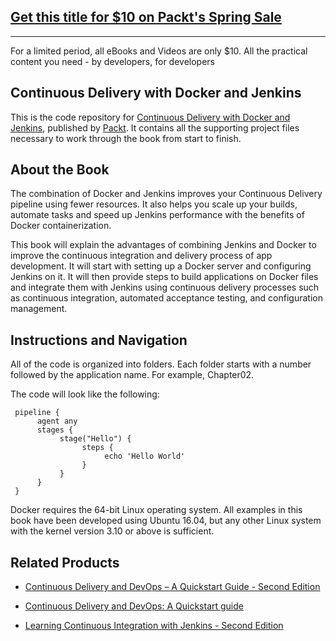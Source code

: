 ## [Get this title for $10 on Packt's Spring Sale](https://www.packt.com/B05928?utm_source=github&utm_medium=packt-github-repo&utm_campaign=spring_10_dollar_2022)
-----
For a limited period, all eBooks and Videos are only $10. All the practical content you need \- by developers, for developers

## Continuous Delivery with Docker and Jenkins
This is the code repository for [Continuous Delivery with Docker and Jenkins](https://www.packtpub.com/networking-and-servers/continuous-delivery-docker-and-jenkins?utm_source=github&utm_medium=repository&utm_campaign=9781787125230), published by [Packt](https://www.packtpub.com/?utm_source=github). It contains all the supporting project files necessary to work through the book from start to finish.
## About the Book
The combination of Docker and Jenkins improves your Continuous Delivery pipeline using fewer resources. It also helps you scale up your builds, automate tasks and speed up Jenkins performance with the benefits of Docker containerization.

This book will explain the advantages of combining Jenkins and Docker to improve the continuous integration and delivery process of app development. It will start with setting up a Docker server and configuring Jenkins on it. It will then provide steps to build applications on Docker files and integrate them with Jenkins using continuous delivery processes such as continuous integration, automated acceptance testing, and configuration management.


## Instructions and Navigation
All of the code is organized into folders. Each folder starts with a number followed by the application name. For example, Chapter02.



The code will look like the following:
```
 pipeline {
      agent any
      stages {
           stage("Hello") {
                steps {
                     echo 'Hello World'
                }
           }
      }
 }
```

Docker requires the 64-bit Linux operating system. All examples in this book have been
developed using Ubuntu 16.04, but any other Linux system with the kernel version 3.10 or
above is sufficient.

## Related Products
* [Continuous Delivery and DevOps – A Quickstart Guide - Second Edition](https://www.packtpub.com/application-development/continuous-delivery-and-devops-–-quickstart-guide-second-edition?utm_source=github&utm_medium=repository&utm_campaign=9781784399313)

* [Continuous Delivery and DevOps: A Quickstart guide](https://www.packtpub.com/virtualization-and-cloud/continuous-delivery-and-devops-quickstart-guide?utm_source=github&utm_medium=repository&utm_campaign=9781849693684)

* [Learning Continuous Integration with Jenkins - Second Edition](https://www.packtpub.com/virtualization-and-cloud/learning-continuous-integration-jenkins-second-edition?utm_source=github&utm_medium=repository&utm_campaign=9781788479356)
